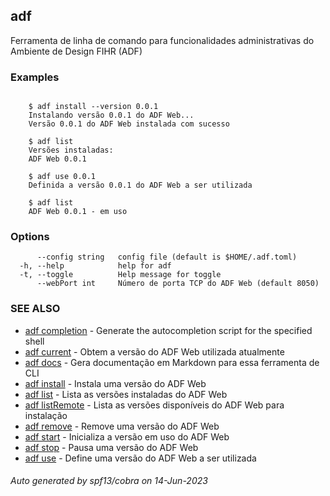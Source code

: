 ## adf

Ferramenta de linha de comando para funcionalidades administrativas do Ambiente de Design FIHR (ADF)

### Examples

```

	$ adf install --version 0.0.1
	Instalando versão 0.0.1 do ADF Web...
	Versão 0.0.1 do ADF Web instalada com sucesso

	$ adf list
	Versões instaladas:
	ADF Web 0.0.1

	$ adf use 0.0.1
	Definida a versão 0.0.1 do ADF Web a ser utilizada

	$ adf list
	ADF Web 0.0.1 - em uso
```

### Options

```
      --config string   config file (default is $HOME/.adf.toml)
  -h, --help            help for adf
  -t, --toggle          Help message for toggle
      --webPort int     Número de porta TCP do ADF Web (default 8050)
```

### SEE ALSO

* [adf completion](adf_completion.md)	 - Generate the autocompletion script for the specified shell
* [adf current](adf_current.md)	 - Obtem a versão do ADF Web utilizada atualmente
* [adf docs](adf_docs.md)	 - Gera documentação em Markdown para essa ferramenta de CLI
* [adf install](adf_install.md)	 - Instala uma versão do ADF Web
* [adf list](adf_list.md)	 - Lista as versões instaladas do ADF Web
* [adf listRemote](adf_listRemote.md)	 - Lista as versões disponíveis do ADF Web para instalação
* [adf remove](adf_remove.md)	 - Remove uma versão do ADF Web
* [adf start](adf_start.md)	 - Inicializa a versão em uso do ADF Web
* [adf stop](adf_stop.md)	 - Pausa uma versão do ADF Web
* [adf use](adf_use.md)	 - Define uma versão do ADF Web a ser utilizada

###### Auto generated by spf13/cobra on 14-Jun-2023
